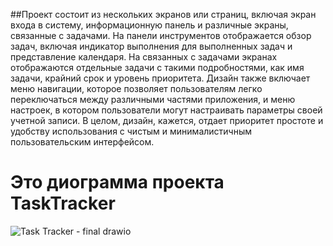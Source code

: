 
##Проект состоит из нескольких экранов или страниц, включая экран входа в систему, информационную панель и различные экраны, связанные с задачами. На панели инструментов отображается обзор задач, включая индикатор выполнения для выполненных задач и представление календаря. На связанных с задачами экранах отображаются отдельные задачи с такими подробностями, как имя задачи, крайний срок и уровень приоритета. Дизайн также включает меню навигации, которое позволяет пользователям легко переключаться между различными частями приложения, и меню настроек, в котором пользователи могут настраивать параметры своей учетной записи. В целом, дизайн, кажется, отдает приоритет простоте и удобству использования с чистым и минималистичным пользовательским интерфейсом.

# Это диограмма проекта TaskTracker
![Task Tracker - final drawio](https://user-images.githubusercontent.com/86715006/225874054-1a28f852-e762-42ab-86d1-94a5879393b9.png)
